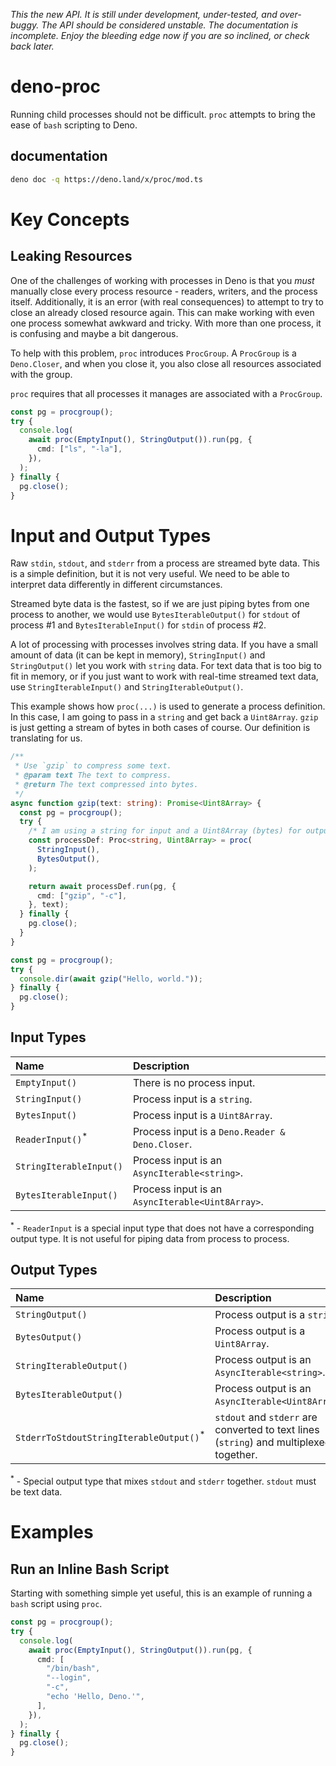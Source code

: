 _This the new API. It is still under development, under-tested, and over-buggy. The
API should be considered unstable. The documentation is incomplete. Enjoy the bleeding edge now if you are so inclined, or check back later._

# deno-proc

Running child processes should not be difficult. `proc` attempts to bring the
ease of `bash` scripting to Deno.

## documentation

```bash
deno doc -q https://deno.land/x/proc/mod.ts
```

# Key Concepts

## Leaking Resources

One of the challenges of working with processes in Deno is that you _must_
manually close every process resource - readers, writers, and the process
itself. Additionally, it is an error (with real consequences) to attempt to try
to close an already closed resource again. This can make working with even one
process somewhat awkward and tricky. With more than one process, it is confusing
and maybe a bit dangerous.

To help with this problem, `proc` introduces `ProcGroup`. A `ProcGroup` is a
`Deno.Closer`, and when you close it, you also close all resources associated
with the group.

`proc` requires that all processes it manages are associated with a `ProcGroup`.

```ts
const pg = procgroup();
try {
  console.log(
    await proc(EmptyInput(), StringOutput()).run(pg, {
      cmd: ["ls", "-la"],
    }),
  );
} finally {
  pg.close();
}
```

# Input and Output Types

Raw `stdin`, `stdout`, and `stderr` from a process are streamed byte data. This
is a simple definition, but it is not very useful. We need to be able to
interpret data differently in different circumstances.

Streamed byte data is the fastest, so if we are just piping bytes from one
process to another, we would use `BytesIterableOutput()` for `stdout` of process
#1 and `BytesIterableInput()` for `stdin` of process #2.

A lot of processing with processes involves string data. If you have a small
amount of data (it can be kept in memory), `StringInput()` and `StringOutput()`
let you work with `string` data. For text data that is too big to fit in memory,
or if you just want to work with real-time streamed text data, use
`StringIterableInput()` and `StringIterableOutput()`.

This example shows how `proc(...)` is used to generate a process definition. In
this case, I am going to pass in a `string` and get back a `Uint8Array`. `gzip`
is just getting a stream of bytes in both cases of course. Our definition is
translating for us.

```ts
/**
 * Use `gzip` to compress some text.
 * @param text The text to compress.
 * @return The text compressed into bytes.
 */
async function gzip(text: string): Promise<Uint8Array> {
  const pg = procgroup();
  try {
    /* I am using a string for input and a Uint8Array (bytes) for output. */
    const processDef: Proc<string, Uint8Array> = proc(
      StringInput(),
      BytesOutput(),
    );

    return await processDef.run(pg, {
      cmd: ["gzip", "-c"],
    }, text);
  } finally {
    pg.close();
  }
}

const pg = procgroup();
try {
  console.dir(await gzip("Hello, world."));
} finally {
  pg.close();
}
```

## Input Types

| Name                        | Description                                      |
| :-------------------------- | :----------------------------------------------- |
| `EmptyInput()`              | There is no process input.                       |
| `StringInput()`             | Process input is a `string`.                     |
| `BytesInput()`              | Process input is a `Uint8Array`.                 |
| `ReaderInput()`<sup>*</sup> | Process input is a `Deno.Reader & Deno.Closer`.  |
| `StringIterableInput()`     | Process input is an `AsyncIterable<string>`.     |
| `BytesIterableInput()`      | Process input is an `AsyncIterable<Uint8Array>`. |

<sup>*</sup> - `ReaderInput` is a special input type that does not have a
corresponding output type. It is not useful for piping data from process to
process.

## Output Types

| Name                                               | Description                                                                            |
| :------------------------------------------------- | :------------------------------------------------------------------------------------- |
| `StringOutput()`                                   | Process output is a `string`.                                                          |
| `BytesOutput()`                                    | Process output is a `Uint8Array`.                                                      |
| `StringIterableOutput()`                           | Process output is an `AsyncIterable<string>`.                                          |
| `BytesIterableOutput()`                            | Process output is an `AsyncIterable<Uint8Array>`.                                      |
| `StderrToStdoutStringIterableOutput()`<sup>*</sup> | `stdout` and `stderr` are converted to text lines (`string`) and multiplexed together. |

<sup>*</sup> - Special output type that mixes `stdout` and `stderr` together.
`stdout` must be text data.

# Examples

## Run an Inline Bash Script

Starting with something simple yet useful, this is an example of running a
`bash` script using `proc`.

```ts
const pg = procgroup();
try {
  console.log(
    await proc(EmptyInput(), StringOutput()).run(pg, {
      cmd: [
        "/bin/bash",
        "--login",
        "-c",
        "echo 'Hello, Deno.'",
      ],
    }),
  );
} finally {
  pg.close();
}
```
